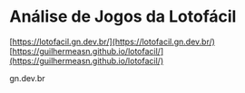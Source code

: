 # Análise de Jogos da Lotofácil

[https://lotofacil.gn.dev.br/](https://lotofacil.gn.dev.br/)
[https://guilhermeasn.github.io/lotofacil/](https://guilhermeasn.github.io/lotofacil/)

gn.dev.br